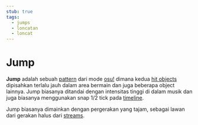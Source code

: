 ```yaml
---
stub: true
tags:
  - jumps
  - loncatan
  - loncat
---
```


# Jump

**Jump** adalah sebuah [pattern](/wiki/Beatmap/Pattern) dari mode [osu!](/wiki/Game_mode/osu!) dimana kedua [hit objects](/wiki/Hit_object) dipisahkan terlalu jauh dalam area bermain dan juga beberapa object lainnya. Jump biasanya ditandai dengan intensitas tinggi di dalam musik dan juga biasanya menggunakan snap 1/2 tick pada [timeline](/wiki/Beatmap_Editor/Timelines#hit-objects).

Jump biasanya dimainkan dengan pergerakan yang tajam, sebagai lawan dari gerakan halus dari [streams](/wiki/Beatmap/Pattern/Stream).
